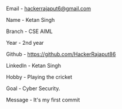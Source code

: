 Email - hackerrajaput6@gmail.com

Name - Ketan Singh

Branch - CSE AIML

Year - 2nd year

Github - https://github.com/HackerRajaput86

LinkedIn - Ketan Singh

Hobby - Playing the cricket

Goal -  Cyber Security.

Message - It's my first commit

